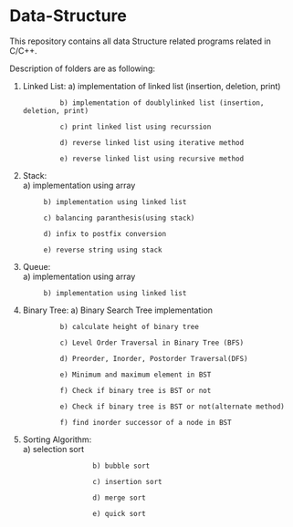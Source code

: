 # Data-Structure

This repository contains all data Structure related programs related in C/C++.

Description of folders are as following:

1) Linked List: 
				a) implementation of linked list (insertion, deletion, print)
				                                       
				b) implementation of doublylinked list (insertion, deletion, print)
                    
				c) print linked list using recurssion
			
				d) reverse linked list using iterative method

				e) reverse linked list using recursive method


2) Stack: 	
			a) implementation using array	
		                
			b) implementation using linked list
	
			c) balancing paranthesis(using stack)

			d) infix to postfix conversion
	
			e) reverse string using stack

3) Queue:	
			a) implementation using array

			b) implementation using linked list

4) Binary Tree: 
				a) Binary Search Tree implementation 

				b) calculate height of binary tree

				c) Level Order Traversal in Binary Tree (BFS)
	
				d) Preorder, Inorder, Postorder Traversal(DFS)

				e) Minimum and maximum element in BST

				f) Check if binary tree is BST or not

				e) Check if binary tree is BST or not(alternate method)

				f) find inorder successor of a node in BST

5) Sorting Algorithm:	
						a) selection sort

						b) bubble sort

						c) insertion sort

						d) merge sort

						e) quick sort
		
		 
